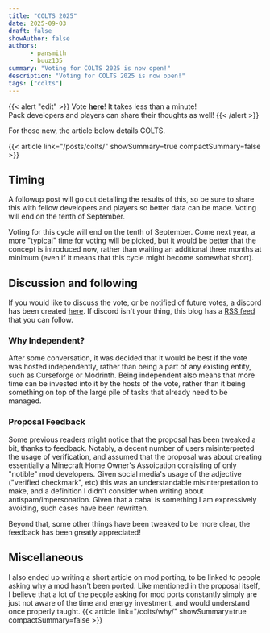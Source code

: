 ```yaml
---
title: "COLTS 2025"
date: 2025-09-03
draft: false
showAuthor: false
authors:
      - pansmith
      - buuz135
summary: "Voting for COLTS 2025 is now open!"
description: "Voting for COLTS 2025 is now open!"
tags: ["colts"]
---
```


{{< alert "edit" >}}
Vote **[here](https://forms.gle/uRtvjeCVKFHoJVra6)**! It takes less than a minute! <br>
Pack developers and players can share their thoughts as well!
{{< /alert >}}

For those new, the article below details COLTS.

{{< article link="/posts/colts/" showSummary=true compactSummary=false >}}

## Timing
A followup post will go out detailing the results of this, so be sure to share this with fellow developers and players so better data can be made. Voting will end on the tenth of September. 

Voting for this cycle will end on the tenth of September. Come next year, a more "typical" time for voting will be picked, but it would be better that the concept is introduced now, rather than waiting an additional three months at minimum (even if it means that this cycle might become somewhat short).

## Discussion and following 
If you would like to discuss the vote, or be notified of future votes, a discord has been created [here](https://discord.gg/34KNtwBZ56). If discord isn't your thing, this blog has a [RSS feed](https://thepansmith.github.io/index.xml) that you can follow.

### Why Independent?
After some conversation, it was decided that it would be best if the vote was hosted independently, rather than being a part of any existing entity, such as Curseforge or Modrinth. Being independent also means that more time can be invested into it by the hosts of the vote, rather than it being something on top of the large pile of tasks that already need to be managed.

### Proposal Feedback
Some previous readers might notice that the proposal has been tweaked a bit, thanks to feedback. Notably, a decent number of users misinterpreted the usage of verification, and assumed that the proposal was about creating essentially a Minecraft Home Owner's Assoication consisting of only "notible" mod developers. Given social media's usage of the adjective ("verified checkmark", etc) this was an understandable misinterpretation to make, and a definition I didn't consider when writing about antispam/impersonation. Given that a cabal is something I am expressively avoiding, such cases have been rewritten.

Beyond that, some other things have been tweaked to be more clear, the feedback has been greatly appreciated!

## Miscellaneous

I also ended up writing a short article on mod porting, to be linked to people asking why a mod hasn't been ported. Like mentioned in the proposal itself, I believe that a lot of the people asking for mod ports constantly simply are just not aware of the time and energy investment, and would understand once properly taught.
{{< article link="/colts/why/" showSummary=true compactSummary=false >}}